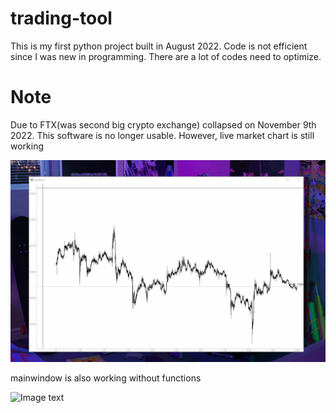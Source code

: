 # trading-tool
This is my first python project built in August 2022. Code is not efficient since I was new in programming. There are a lot of codes need to optimize.
# Note
Due to FTX(was second big crypto exchange) collapsed on November 9th 2022. This software is no longer usable.
However, live market chart is still working

![Image text](https://raw.githubusercontent.com/Jianqoq/trading-tool/main/UI/chart.gif)

mainwindow is also working without functions

![Image text](https://raw.githubusercontent.com/Jianqoq/trading-tool/main/UI/trading.gif)
